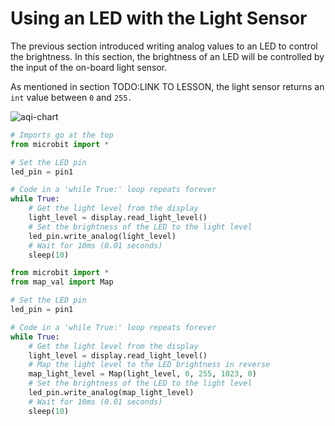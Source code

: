# Using an LED with the Light Sensor

The previous section introduced writing analog values to an LED to control the brightness. In this section, the brightness of an LED will be controlled by the input of the on-board light sensor.



As mentioned in section TODO:LINK TO LESSON, the light sensor returns an `int` value between `0` and `255.`

![aqi-chart](assets/aqi-chart.png)


```python
# Imports go at the top
from microbit import *

# Set the LED pin
led_pin = pin1

# Code in a 'while True:' loop repeats forever
while True:
    # Get the light level from the display
    light_level = display.read_light_level()
    # Set the brightness of the LED to the light level
    led_pin.write_analog(light_level)
    # Wait for 10ms (0.01 seconds)
    sleep(10)

```

```python
from microbit import *
from map_val import Map

# Set the LED pin
led_pin = pin1

# Code in a 'while True:' loop repeats forever
while True:
    # Get the light level from the display
    light_level = display.read_light_level()
    # Map the light level to the LED brightness in reverse
    map_light_level = Map(light_level, 0, 255, 1023, 0)
    # Set the brightness of the LED to the light level
    led_pin.write_analog(map_light_level)
    # Wait for 10ms (0.01 seconds)
    sleep(10)
    
```
